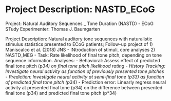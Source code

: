 # Project Description: NASTD_ECoG

Project: Natural Auditory Sequences _ Tone Duration (NASTD) - ECoG STudy
Experimenter: Thomas J. Baumgarten

Project Description: Natural auditory tone sequences with naturalistic stimulus statistics presented to ECoG patients;
Follow-up project of 
    1) Maniscalco et al. (2018) JNS - INtroduction of stimuli, core analyses
    2) NASTD_MEG -
Task: Rate likelihood of final tone pitch, depending on tone sequence information.
Analyses:
    - Behavioral: Assess effect of predicted final tone pitch (p*34) on final tone pitch likelihood rating
    - History Tracking: Investigate neural activity as function of previously presented tone pitches
    - Prediction: Investigate neural activity at semi-final tone (p33) as function of predicted final tone pitch (p*34)
    - Prediction error:  Linearly regress neural activity at presented final tone (p34) on the difference between presented final tone (p34) and predicted final tone pitch (p*34)